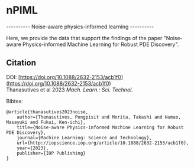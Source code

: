 # nPIML
---------- Noise-aware physics-informed learning ----------

Here, we provide the data that support the findings of the paper "Noise-aware Physics-informed Machine Learning for Robust PDE Discovery".

## Citation
DOI: [https://doi.org/10.1088/2632-2153/acb1f0](https://doi.org/10.1088/2632-2153/acb1f0)  
Thanasutives et al 2023 *Mach. Learn.: Sci. Technol.*

Bibtex:  

```
@article{thanasutives2023noise,
	author={Thanasutives, Pongpisit and Morita, Takashi and Numao, Masayuki and Fukui, Ken-ichi},
	title={Noise-aware Physics-informed Machine Learning for Robust PDE Discovery},
	journal={Machine Learning: Science and Technology},
	url={http://iopscience.iop.org/article/10.1088/2632-2153/acb1f0},
	year={2023},
    publisher={IOP Publishing}
}
```
